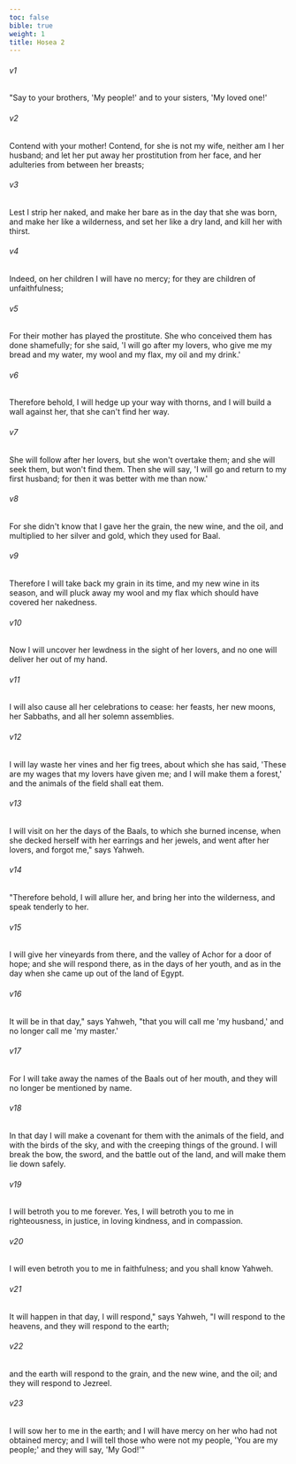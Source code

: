 ```yaml
---
toc: false
bible: true
weight: 1
title: Hosea 2
---
```




###### v1 
"Say to your brothers, 'My people!' and to your sisters, 'My loved one!' 

###### v2 
Contend with your mother! Contend, for she is not my wife, neither am I her husband; and let her put away her prostitution from her face, and her adulteries from between her breasts; 

###### v3 
Lest I strip her naked, and make her bare as in the day that she was born, and make her like a wilderness, and set her like a dry land, and kill her with thirst. 

###### v4 
Indeed, on her children I will have no mercy; for they are children of unfaithfulness; 

###### v5 
For their mother has played the prostitute. She who conceived them has done shamefully; for she said, 'I will go after my lovers, who give me my bread and my water, my wool and my flax, my oil and my drink.' 

###### v6 
Therefore behold, I will hedge up your way with thorns, and I will build a wall against her, that she can't find her way. 

###### v7 
She will follow after her lovers, but she won't overtake them; and she will seek them, but won't find them. Then she will say, 'I will go and return to my first husband; for then it was better with me than now.' 

###### v8 
For she didn't know that I gave her the grain, the new wine, and the oil, and multiplied to her silver and gold, which they used for Baal. 

###### v9 
Therefore I will take back my grain in its time, and my new wine in its season, and will pluck away my wool and my flax which should have covered her nakedness. 

###### v10 
Now I will uncover her lewdness in the sight of her lovers, and no one will deliver her out of my hand. 

###### v11 
I will also cause all her celebrations to cease: her feasts, her new moons, her Sabbaths, and all her solemn assemblies. 

###### v12 
I will lay waste her vines and her fig trees, about which she has said, 'These are my wages that my lovers have given me; and I will make them a forest,' and the animals of the field shall eat them. 

###### v13 
I will visit on her the days of the Baals, to which she burned incense, when she decked herself with her earrings and her jewels, and went after her lovers, and forgot me," says Yahweh. 

###### v14 
"Therefore behold, I will allure her, and bring her into the wilderness, and speak tenderly to her. 

###### v15 
I will give her vineyards from there, and the valley of Achor for a door of hope; and she will respond there, as in the days of her youth, and as in the day when she came up out of the land of Egypt. 

###### v16 
It will be in that day," says Yahweh, "that you will call me 'my husband,' and no longer call me 'my master.' 

###### v17 
For I will take away the names of the Baals out of her mouth, and they will no longer be mentioned by name. 

###### v18 
In that day I will make a covenant for them with the animals of the field, and with the birds of the sky, and with the creeping things of the ground. I will break the bow, the sword, and the battle out of the land, and will make them lie down safely. 

###### v19 
I will betroth you to me forever. Yes, I will betroth you to me in righteousness, in justice, in loving kindness, and in compassion. 

###### v20 
I will even betroth you to me in faithfulness; and you shall know Yahweh. 

###### v21 
It will happen in that day, I will respond," says Yahweh, "I will respond to the heavens, and they will respond to the earth; 

###### v22 
and the earth will respond to the grain, and the new wine, and the oil; and they will respond to Jezreel. 

###### v23 
I will sow her to me in the earth; and I will have mercy on her who had not obtained mercy; and I will tell those who were not my people, 'You are my people;' and they will say, 'My God!'"

